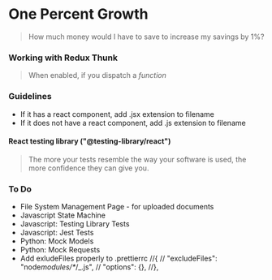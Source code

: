 # One Percent Growth

> How much money would I have to save
> to increase my savings by 1%?

### Working with Redux Thunk

> When enabled, if you dispatch a _function_

### Guidelines

-   If it has a react component, add .jsx extension to filename
-   If it does not have a react component, add .js extension to filename

#### React testing library ("@testing-library/react")

> The more your tests resemble the way
> your software is used, the more
> confidence they can give you.

### To Do

-   File System Management Page - for uploaded documents
-   Javascript State Machine
-   Javascript: Testing Library Tests
-   Javascript: Jest Tests
-   Python: Mock Models
-   Python: Mock Requests
-   Add exludeFiles properly to .prettierrc
    //{
    // "excludeFiles": "node*modules/\**/\_.js",
    // "options": {},
    //},
